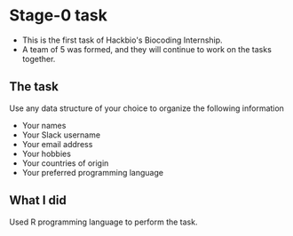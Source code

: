 # Stage-0 task
- This is the first task of Hackbio's Biocoding Internship.
- A team of 5 was formed, and they will continue to work on the tasks together.

## The task
Use any data structure of your choice to organize the following information
- Your names
- Your Slack username
- Your email address
- Your hobbies
- Your countries of origin
- Your preferred programming language

## What I did
Used R programming language to perform the task.

